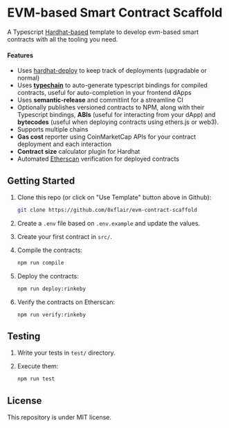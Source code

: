 # EVM-based Smart Contract Scaffold

A Typescript [Hardhat-based](https://hardhat.org/) template to develop evm-based smart contracts with all the tooling you need.

#### Features

* Uses [hardhat-deploy](https://github.com/wighawag/hardhat-deploy) to keep track of deployments (upgradable or normal)
* Uses [**typechain**](https://github.com/dethcrypto/TypeChain) to auto-generate typescript bindings for compiled contracts, useful for auto-completion in your frontend dApps
* Uses **semantic-release** and commitlint for a streamline CI
* Optionally publishes versioned contracts to NPM, along with their Typescript bindings, **ABIs** (useful for interacting from your dApp) and **bytecodes** (useful when deploying contracts using ethers.js or web3).
* Supports multiple chains
* **Gas cost** reporter using CoinMarketCap APIs for your contract deployment and each interaction
* **Contract size** calculator plugin for Hardhat
* Automated [Etherscan](https://etherscan.io/) verification for deployed contracts

## Getting Started

1. Clone this repo (or click on "Use Template" button above in Github):

    ```sh
    git clone https://github.com/0xflair/evm-contract-scaffold
    ```

2. Create a `.env` file based on `.env.example` and update the values.
3. Create your first contract in `src/`.
4. Compile the contracts:

    ```sh
    npm run compile
    ```
    
5. Deploy the contracts:

    ```sh
    npm run deploy:rinkeby
    ```

6. Verify the contracts on Etherscan:

    ```sh
    npm run verify:rinkeby
    ```

## Testing

1. Write your tests in `test/` directory.
2. Execute them:

    ```sh
    npm run test
    ```

## License

This repository is under MIT license.